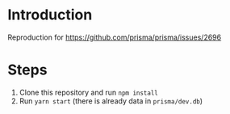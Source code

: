 # Introduction 

Reproduction for https://github.com/prisma/prisma/issues/2696

# Steps

1. Clone this repository and run `npm install`
2. Run `yarn start` (there is already data in `prisma/dev.db`)
